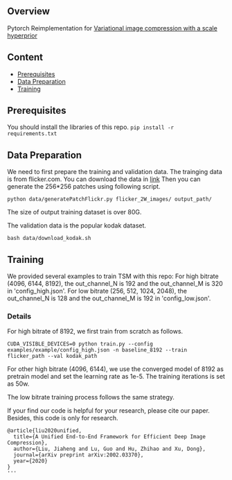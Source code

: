 
## Overview

Pytorch Reimplementation for [Variational image compression with a scale hyperprior](https://arxiv.org/abs/1802.01436)


## Content

- [Prerequisites](#prerequisites)
- [Data Preparation](#data-preparation)
- [Training](#training)

## Prerequisites

You should install the libraries of this repo.
``
pip install -r requirements.txt
``
## Data Preparation

We need to first prepare the training and validation data.
The trainging data is from flicker.com.
You can download the data in [link](https://bhpan.buaa.edu.cn:443/link/5A49A835629D57929F82A2D97A6EC855)
Then you can generate the 256*256 patches using following script.
```
python data/generatePatchFlickr.py flicker_2W_images/ output_path/
```
The size of output training dataset is over 80G.

The validation data is the popular kodak dataset.
```
bash data/download_kodak.sh
```

## Training 

We provided several examples to train TSM with this repo:
For high bitrate (4096, 6144, 8192), the out_channel_N is 192 and the out_channel_M is 320 in 'config_high.json'.
For low bitrate (256, 512, 1024, 2048), the out_channel_N is 128 and the out_channel_M is 192 in 'config_low.json'.

### Details
For high bitrate of 8192, we first train from scratch as follows.

```
CUDA_VISIBLE_DEVICES=0 python train.py --config examples/example/config_high.json -n baseline_8192 --train flicker_path --val kodak_path
```
For other high bitrate (4096, 6144), we use the converged model of 8192 as pretrain model and set the learning rate as 1e-5.
The training iterations is set as 50w.

The low bitrate training process follows the same strategy.

If your find our code is helpful for your research, please cite our paper.
Besides, this code is only for research.
```
@article{liu2020unified,
  title={A Unified End-to-End Framework for Efficient Deep Image Compression},
  author={Liu, Jiaheng and Lu, Guo and Hu, Zhihao and Xu, Dong},
  journal={arXiv preprint arXiv:2002.03370},
  year={2020}
}
'''
